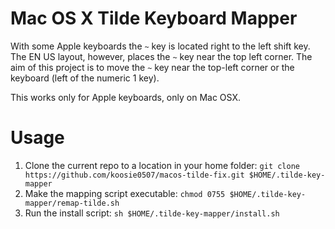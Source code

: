 # Mac OS X Tilde Keyboard Mapper

With some Apple keyboards the `~` key is located right to the left shift key. The EN US layout, however, places the `~` key near the top left corner.
The aim of this project is to move the `~` key near the top-left corner or the keyboard (left of the numeric 1 key).

This works only for Apple keyboards, only on Mac OSX.

# Usage

1. Clone the current repo to a location in your home folder:
`git clone https://github.com/koosie0507/macos-tilde-fix.git $HOME/.tilde-key-mapper`
1. Make the mapping script executable:
`chmod 0755 $HOME/.tilde-key-mapper/remap-tilde.sh`
1. Run the install script:
`sh $HOME/.tilde-key-mapper/install.sh`
